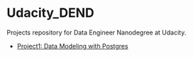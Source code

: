 # Udacity_DEND

Projects repository for Data Engineer Nanodegree at Udacity.

- [Project1: Data Modeling with Postgres](https://github.com/yangforbig/Udacity_DEND/tree/master/Project1_DataModelingWithPostgres)

